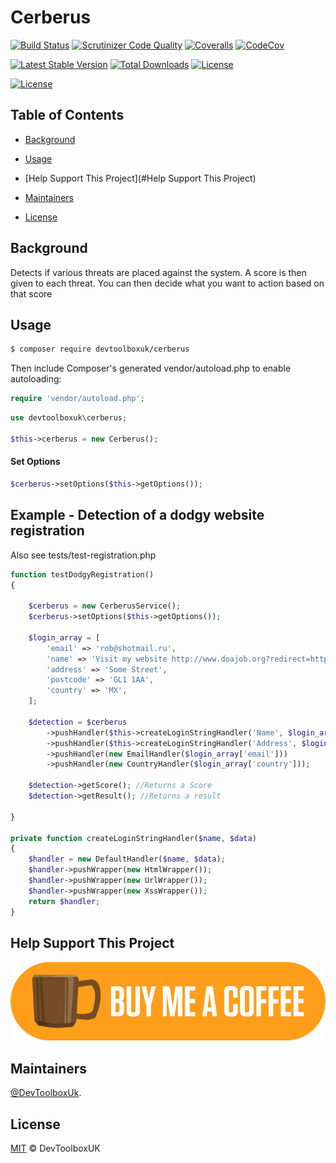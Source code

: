 # Cerberus

[![Build Status](https://api.travis-ci.org/devtoolboxuk/cerberus.svg?branch=master)](https://travis-ci.org/devtoolboxuk/cerberus)
[![Scrutinizer Code Quality](https://img.shields.io/scrutinizer/g/devtoolboxuk/cerberus/master.svg?style=flat)](https://scrutinizer-ci.com/g/devtoolboxuk/cerberus/?branch=master)
[![Coveralls](https://coveralls.io/repos/github/devtoolboxuk/cerberus/badge.svg?branch=master)](https://coveralls.io/github/devtoolboxuk/cerberus?branch=master)
[![CodeCov](https://img.shields.io/codecov/c/github/devtoolboxuk/cerberus.svg?style=flat&logo=codecov)](https://codecov.io/gh/devtoolboxuk/cerberus)

[![Latest Stable Version](https://img.shields.io/packagist/v/devtoolboxuk/cerberus.svg?style=flat)](https://packagist.org/packages/devtoolboxuk/cerberus)
[![Total Downloads](https://img.shields.io/packagist/dt/devtoolboxuk/cerberus.svg?style=flat)](https://packagist.org/packages/devtoolboxuk/cerberus)
[![License](https://img.shields.io/packagist/l/devtoolboxuk/cerberus.svg?style=flat)](https://packagist.org/packages/devtoolboxuk/cerberus)

[![License](https://img.shields.io/maintenance/yes/2019.svg?style=flat)](https://github.com/DevToolBoxUk)


## Table of Contents

- [Background](#Background)
- [Usage](#Usage)
- [Help Support This Project](#Help Support This Project)

- [Maintainers](#Maintainers)
- [License](#License)

## Background

Detects if various threats are placed against the system. A score is then given to each threat. You can then decide what you want to action based on that score

## Usage

```sh
$ composer require devtoolboxuk/cerberus
```

Then include Composer's generated vendor/autoload.php to enable autoloading:

```php
require 'vendor/autoload.php';
```

```php
use devtoolboxuk\cerberus;

$this->cerberus = new Cerberus();
```

#### Set Options
```php
$cerberus->setOptions($this->getOptions());
```

## Example - Detection of a dodgy website registration
Also see tests/test-registration.php

```php
function testDodgyRegistration()
{

    $cerberus = new CerberusService();
    $cerberus->setOptions($this->getOptions());

    $login_array = [
        'email' => 'rob@shotmail.ru',
        'name' => 'Visit my website http://www.doajob.org?redirect=https://www.google.com',
        'address' => 'Some Street',
        'postcode' => 'GL1 1AA',
        'country' => 'MX',
    ];

    $detection = $cerberus
        ->pushHandler($this->createLoginStringHandler('Name', $login_array['name']))
        ->pushHandler($this->createLoginStringHandler('Address', $login_array['address']))
        ->pushHandler(new EmailHandler($login_array['email']))
        ->pushHandler(new CountryHandler($login_array['country']));

    $detection->getScore(); //Returns a Score
    $detection->getResult(); //Returns a result

}

private function createLoginStringHandler($name, $data)
{
    $handler = new DefaultHandler($name, $data);
    $handler->pushWrapper(new HtmlWrapper());
    $handler->pushWrapper(new UrlWrapper());
    $handler->pushWrapper(new XssWrapper());
    return $handler;
}    

``` 

## Help Support This Project

[![Help Support This Project](https://raw.githubusercontent.com/devtoolboxuk/cerberus/master/assets/buy-me-a-coffee-button.png)](https://Ko-fi.com/devtoolboxuk)

## Maintainers

[@DevToolboxUk](https://github.com/DevToolBoxUk).


## License

[MIT](LICENSE) © DevToolboxUK
